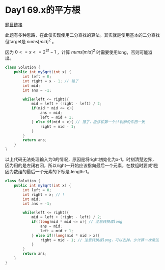 # Day1 69.x的平方根

[题目链接](https://leetcode.cn/problems/sqrtx/)

此题有多种思路，在此仅实现使用二分查找的算法。其实就是使用基本的二分查找但target是 $nums[mid]^2$ 。

因为 $0 <= x <= 2^{31} - 1$ ，计算 $nums[mid]^2$ 时需要使用long，否则可能溢出。

```java
class Solution {
    public int mySqrt(int x) {
        int left = 0;
        int right = x - 1; // 错了
        int mid;
        int ans = -1;

        while(left <= right){
            mid = left + (right - left) / 2;
            if(mid * mid <= x){
                ans = mid;
                left = mid + 1;
            } else if(mid > x){ // 错了，应该和第一个if判断的东西一致
                right = mid - 1;
            }
        }
        return ans;
    }
}
```

以上代码无法处理输入为0的情况，原因是将right初始化为x-1。时刻清楚边界，因为用的是左闭右闭，所以right一开始应该指向最后一个元素，在数组时要减1是因为数组的最后一个元素的下标是.length-1。

```java
class Solution {
    public int mySqrt(int x) {
        int left = 0;
        int right = x; // !
        int mid;
        int ans = -1;

        while(left <= right){
            mid = left + (right - left) / 2;
            if((long)mid * mid <= x){ // 注意转换成long
                ans = mid;
                left = mid + 1;
            } else if((long)mid * mid > x){
                right = mid - 1; // 注意转换成long，可以去掉，少计算一次乘法
            }
        }
        return ans;
    }
}
```
